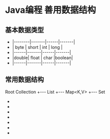 # Java编程 善用数据结构

## 基本数据类型

* |--------|-------|------|-------|
* | byte   | short | int  | long  |
* |------|-------|------|-------|
* |double| float | char |boolean|
* |------|-------|------|-------|

## 常用数据结构

Root Collection<E>
+--- List<E>
+--- Map<K,V>
+--- Set<E>


*    
*
*
*
*
*
*


